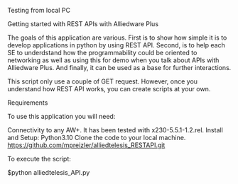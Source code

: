 Testing from local PC

Getting started with REST APIs with Alliedware Plus

The goals of this application are various. First is to show how simple it is to develop applications in python by using REST API. Second, is to help each SE to underdstand how the programmability could be oriented to networking as well as using this for demo when you talk about APIs with Alliedware Plus. And finally, it can be used as a base for further interactions.

This script only use a couple of GET request. However, once you understand how REST API works, you can create scripts at your own.

Requirements

To use this application you will need:

Connectivity to any AW+. It has been tested with x230-5.5.1-1.2.rel.
Install and Setup: Python3.10 Clone the code to your local machine. https://github.com/mpreizler/alliedtelesis_RESTAPI.git 

To execute the script:

$python alliedtelesis_API.py

